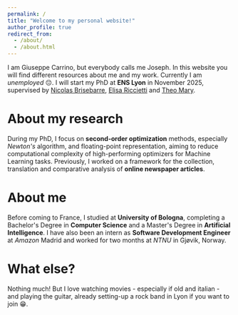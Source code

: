 ```yaml
---
permalink: /
title: "Welcome to my personal website!"
author_profile: true
redirect_from: 
  - /about/
  - /about.html
---
```


I am Giuseppe Carrino, but everybody calls me Joseph. In this website you will find different resources about me and my work.
Currently I am _unemployed_ :pensive:. I will start my PhD at **ENS Lyon** in November 2025, supervised by [Nicolas Brisebarre](https://perso.ens-lyon.fr/nicolas.brisebarre/), [Elisa Riccietti](https://perso.ens-lyon.fr/elisa.riccietti/) and [Theo Mary](https://tmary.perso.lip6.fr/).

About my research
======
During my PhD, I focus on **second-order optimization** methods, especially _Newton's_ algorithm, and floating-point representation, aiming to reduce computational complexity of high-performing optimizers for Machine Learning tasks. Previously, I worked on a framework for the collection, translation and comparative analysis of **online newspaper articles**.

About me
======
Before coming to France, I studied at **University of Bologna**, completing a Bachelor's Degree in **Computer Science** and a Master's Degree in **Artificial Intelligence**. I have also been an intern as **Software Development Engineer** at _Amazon_ Madrid and worked for two months at _NTNU_ in Gjøvik, Norway.

What else?
======
Nothing much! But I love watching movies - especially if old and italian - and playing the guitar, already setting-up a rock band in Lyon if you want to join :grin:.
